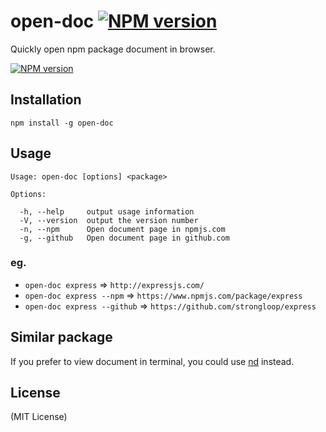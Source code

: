 open-doc [![NPM version][npm-version-image]][npm-url]
=========

Quickly open npm package document in browser.

[![NPM version][npm-download-image]][npm-url]


Installation
-------------

```
npm install -g open-doc
```

Usage
------

```
Usage: open-doc [options] <package>

Options:

  -h, --help     output usage information
  -V, --version  output the version number
  -n, --npm      Open document page in npmjs.com
  -g, --github   Open document page in github.com
```

### eg.

- `open-doc express` => `http://expressjs.com/`
- `open-doc express --npm` => `https://www.npmjs.com/package/express`
- `open-doc express --github` => `https://github.com/strongloop/express`


Similar package
---------------

If you prefer to view document in terminal, you could use [nd](https://www.npmjs.com/package/nd) instead.


License
-------

(MIT License)

[npm-version-image]: https://img.shields.io/npm/v/open-doc.svg?style=flat-square
[npm-download-image]: https://nodei.co/npm/open-doc.png?downloads=true
[npm-url]: https://npmjs.org/package/open-doc
